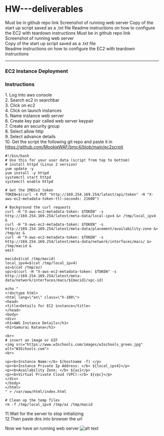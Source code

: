 # HW---deliverables

Must be in github repo link Screenshot of running web server Copy of the start up script saved as a .txt file Readme instructions on how to configure the EC2 with teardown instructions
Must be in github repo link  
Screenshot of running web server  
Copy of the start up script saved as a .txt file  
Readme instructions on how to configure the EC2 with teardown instructions

----

### EC2 Instance Deployment

### Instructions  
1\. Log into aws console  
2\. Search ec2 in searchbar  
3\. Click on ec2  
4\. Click on launch instances  
5\. Name instance web server  
6\. Create key pair called web server keypair  
7\. Create an security group  
8\. Select allow http  
9\. Select advance details  
10\. Get the script the following git repo and paste it in https://github.com/MookieWAF/bmc4/blob/main/ec2scrpit  

~~~~
#!/bin/bash
# Use this for your user data (script from top to bottom)
# install httpd (Linux 2 version)
yum update -y
yum install -y httpd
systemctl start httpd
systemctl enable httpd

# Get the IMDSv2 token
TOKEN=$(curl -X PUT "http://169.254.169.254/latest/api/token" -H "X-aws-ec2-metadata-token-ttl-seconds: 21600")

# Background the curl requests
curl -H "X-aws-ec2-metadata-token: $TOKEN" -s http://169.254.169.254/latest/meta-data/local-ipv4 &> /tmp/local_ipv4 &
curl -H "X-aws-ec2-metadata-token: $TOKEN" -s http://169.254.169.254/latest/meta-data/placement/availability-zone &> /tmp/az &
curl -H "X-aws-ec2-metadata-token: $TOKEN" -s http://169.254.169.254/latest/meta-data/network/interfaces/macs/ &> /tmp/macid &
wait

macid=$(cat /tmp/macid)
local_ipv4=$(cat /tmp/local_ipv4)
az=$(cat /tmp/az)
vpc=$(curl -H "X-aws-ec2-metadata-token: $TOKEN" -s http://169.254.169.254/latest/meta-data/network/interfaces/macs/${macid}/vpc-id)

echo "
<!doctype html>
<html lang=\"en\" class=\"h-100\">
<head>
<title>Details for EC2 instance</title>
</head>
<body>
<div>
<h1>AWS Instance Details</h1>
<h1>Samurai Katana</h1>

<br>
# insert an image or GIF
<img src="https://www.w3schools.com/images/w3schools_green.jpg" alt="W3Schools.com">
<br>

<p><b>Instance Name:</b> $(hostname -f) </p>
<p><b>Instance Private Ip Address: </b> ${local_ipv4}</p>
<p><b>Availability Zone: </b> ${az}</p>
<p><b>Virtual Private Cloud (VPC):</b> ${vpc}</p>
</div>
</body>
</html>
" > /var/www/html/index.html

# Clean up the temp files
rm -f /tmp/local_ipv4 /tmp/az /tmp/macid
~~~~

11.Wait for the server to stop initializing  
12.Then paste dns into browser the url

Now we have an running web server
![alt text](https://github.com/rahde-class-7/HW---deliverables/tree/main/Images/Server-Screenshot.jpg?raw=true)

